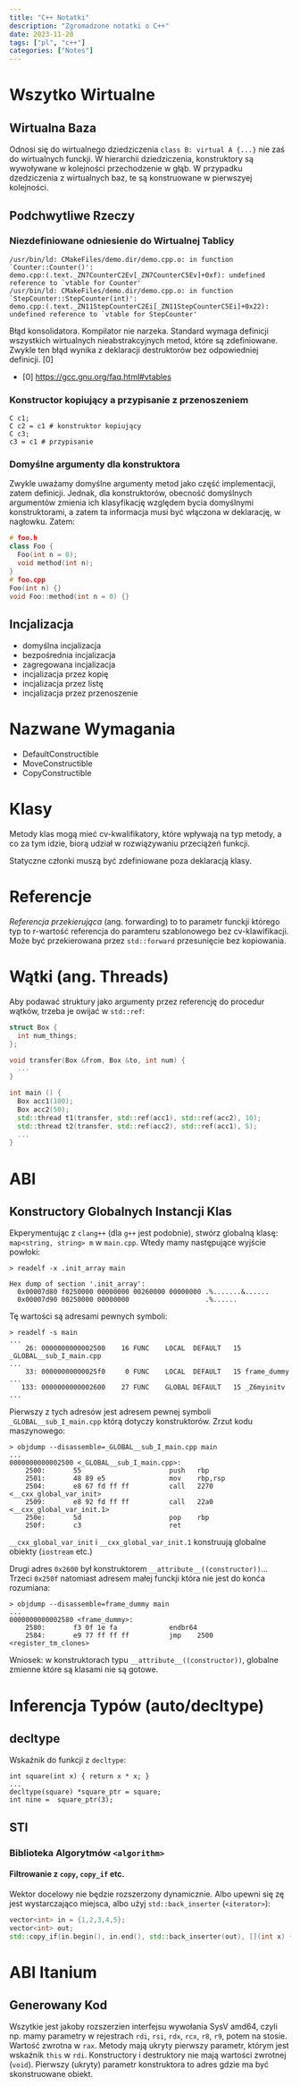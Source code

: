 ```yaml
---
title: "C++ Notatki"
description: "Zgromadzone notatki o C++"
date: 2023-11-20
tags: ["pl", "c++"]
categories: ["Notes"]
---
```


# Wszytko Wirtualne

## Wirtualna Baza

Odnosi się do wirtualnego dziedziczenia `class B: virtual A {...}` nie zaś do wirtualnych funckji. W hierarchii dziedziczenia, konstruktory są wywoływane w kolejności przechodzenie w głąb. W przypadku dzedziczenia z wirtualnych baz, te są konstruowane w pierwszyej kolejności.

## Podchwytliwe Rzeczy

### Niezdefiniowane odniesienie do Wirtualnej Tablicy

```
/usr/bin/ld: CMakeFiles/demo.dir/demo.cpp.o: in function `Counter::Counter()':
demo.cpp:(.text._ZN7CounterC2Ev[_ZN7CounterC5Ev]+0xf): undefined reference to `vtable for Counter'
/usr/bin/ld: CMakeFiles/demo.dir/demo.cpp.o: in function `StepCounter::StepCounter(int)':
demo.cpp:(.text._ZN11StepCounterC2Ei[_ZN11StepCounterC5Ei]+0x22): undefined reference to `vtable for StepCounter'
```

Błąd konsolidatora. Kompilator nie narzeka. Standard wymaga definicji wszystkich wirtualnych nieabstrakcyjnych metod, które są zdefiniowane. Zwykle ten błąd wynika z deklaracji destruktorów bez odpowiedniej definicji. [0]

- [0] https://gcc.gnu.org/faq.html#vtables

### Konstructor kopiujący a przypisanie z przenoszeniem

```
C c1;
C c2 = c1 # konstruktor kopiujący
C c3;
c3 = c1 # przypisanie
```

### Domyślne argumenty dla konstruktora

Zwykle uważamy domyślne argumenty metod jako część implementacji, zatem definicji. Jednak, dla konstruktorów, obecność domyślnych argumentów zmienia ich klasyfikację względem bycia domyślnymi konstruktorami, a zatem ta informacja musi być włączona w deklarację, w nagłowku. Zatem:

```cpp
# foo.h
class Foo {
  Foo(int n = 0);
  void method(int n);
}
# foo.cpp
Foo(int n) {}
void Foo::method(int n = 0) {}
```

## Incjalizacja

- domyślna incjalizacja
- bezpośrednia incjalizacja
- zagregowana incjalizacja
- incjalizacja przez kopię
- incjalizacja przez listę
- incjalizacja przez przenoszenie

# Nazwane Wymagania

- DefaultConstructible
- MoveConstructible
- CopyConstructible

# Klasy

Metody klas mogą mieć cv-kwalifikatory, które wpływają na typ metody, a co za tym idzie, biorą udział w rozwiązywaniu przeciążeń funkcji.

Statyczne członki muszą być zdefiniowane poza deklaracją klasy.

# Referencje

_Referencja przekierująca_ (ang. forwarding) to to parametr funckji którego typ to r-wartość referencja do paramteru szablonowego bez cv-klawifikacji. Może być przekierowana przez `std::forward` przesunięcie bez kopiowania.

# Wątki (ang. Threads)

Aby podawać struktury jako argumenty przez referencję do procedur wątków, trzeba je owijać w `std::ref`:

```cpp
struct Box {
  int num_things;
};

void transfer(Box &from, Box &to, int num) {
  ...
}

int main () {
  Box acc1(100);
  Box acc2(50);
  std::thread t1(transfer, std::ref(acc1), std::ref(acc2), 10);
  std::thread t2(transfer, std::ref(acc2), std::ref(acc1), 5);
  ...
}
```

# ABI

## Konstructory Globalnych Instancji Klas

Ekperymentując z `clang++` (dla `g++` jest podobnie), stwórz globalną klasę: `map<string, string> m` w `main.cpp`. Wtedy mamy następujące wyjście powłoki:

```
> readelf -x .init_array main

Hex dump of section '.init_array':
  0x00007d80 f0250000 00000000 00260000 00000000 .%.......&......
  0x00007d90 00250000 00000000                   .%......
```

Tę wartości są adresami pewnych symboli:

```
> readelf -s main
...
    26: 0000000000002500    16 FUNC    LOCAL  DEFAULT   15 _GLOBAL__sub_I_main.cpp
...
    33: 00000000000025f0     0 FUNC    LOCAL  DEFAULT   15 frame_dummy
...
   133: 0000000000002600    27 FUNC    GLOBAL DEFAULT   15 _Z6myinitv
...
```

Pierwszy z tych adresów jest adresem pewnej symboli `_GLOBAL__sub_I_main.cpp` którą dotyczy konstruktorów. Zrzut kodu maszynowego:

```
> objdump --disassemble=_GLOBAL__sub_I_main.cpp main
...
0000000000002500 <_GLOBAL__sub_I_main.cpp>:
    2500:       55                      push   rbp
    2501:       48 89 e5                mov    rbp,rsp
    2504:       e8 67 fd ff ff          call   2270 <__cxx_global_var_init>
    2509:       e8 92 fd ff ff          call   22a0 <__cxx_global_var_init.1>
    250e:       5d                      pop    rbp
    250f:       c3                      ret
```

`__cxx_global_var_init` i `__cxx_global_var_init.1` konstruują globalne obiekty (`iostream` etc.)

Drugi adres `0x2600` był konstruktorem `__attribute__((constructor))`... Trzeci `0x250f` natomiast adresem małej funckji która nie jest do konća rozumiana:

```
> objdump --disassemble=frame_dummy main
...
0000000000002580 <frame_dummy>:
    2580:       f3 0f 1e fa             endbr64
    2584:       e9 77 ff ff ff          jmp    2500 <register_tm_clones>
```

Wniosek: w konstruktorach typu `__attribute__((constructor))`, globalne zmienne które są klasami nie są gotowe.

# Inferencja Typów (auto/decltype)

## decltype

Wskaźnik do funkcji z `decltype`:

```
int square(int x) { return x * x; }
...
decltype(square) *square_ptr = square;
int nine =  square_ptr(3);
```

## STl

### Biblioteka Algorytmów `<algorithm>`

#### Filtrowanie z `copy`, `copy_if` etc.

Wektor docelowy nie będzie rozszerzony dynamicznie. Albo upewni się zę jest wystarczająco miejsca, albo użyj `std::back_inserter` (`<iterator>`):

```c++
vector<int> in = {1,2,3,4,5};
vector<int> out;
std::copy_if(in.begin(), in.end(), std::back_inserter(out), [](int x) { return x % 2;});
```

<!-- TODO 14/08/20 psacawa: finish this -->

# ABI Itanium

## Generowany Kod

Wszytkie jest jakoby rozszerzien interfejsu wywołania SysV amd64, czyli np. mamy parametry w rejestrach `rdi`, `rsi`, `rdx`, `rcx`, `r8`, `r9`, potem na stosie. Wartość zwrotna w `rax`. Metody mają ukryty pierwszy parametr, którym jest wskaźnik `this` w `rdi`. Konstructory i destruktory nie mają wartości zwrotnej (`void`). Pierwszy (ukryty) parametr konstruktora to adres gdzie ma być skonstruowane obiekt.
